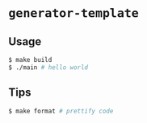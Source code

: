 # `generator-template`

## Usage

```sh
$ make build
$ ./main # hello world
```

## Tips

```sh
$ make format # prettify code
```
